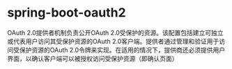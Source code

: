 # spring-boot-oauth2
OAuth 2.0提供者机制负责公开OAuth 2.0受保护的资源。该配置包括建立可独立或代表用户访问其受保护资源的OAuth 2.0客户端。提供者通过管理和验证用于访问受保护资源的OAuth 2.0令牌来实现。在适用的情况下，提供商还必须提供用户界面，以确认客户端可以被授权访问受保护资源（即确认页面）
